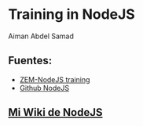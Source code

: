# Training in NodeJS

Aiman Abdel Samad


## Fuentes:
- [ZEM-NodeJS training](https://bitbucket.org/zemoga/zem-nodejs-training/wiki/Home)
- [Github NodeJS](https://github.com/nodejs/node)


## [Mi Wiki de NodeJS](https://github.com/Aimanizales/NodeJS-training-Zemoga/wiki)


